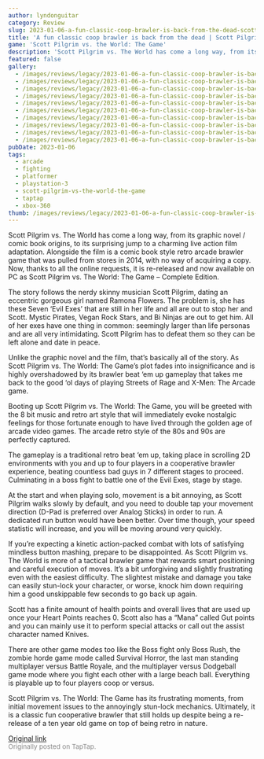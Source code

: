 ```yaml
---
author: lyndonguitar
category: Review
slug: 2023-01-06-a-fun-classic-coop-brawler-is-back-from-the-dead-scott-pilgrim-vs-the-world-the-game-r
title: 'A fun classic coop brawler is back from the dead | Scott Pilgrim vs The World: The Game - Review'
game: 'Scott Pilgrim vs. the World: The Game'
description: 'Scott Pilgrim vs. The World has come a long way, from its graphic novel / comic book origins, to its surprising jump to a charming live action film adaptation. Alongside the film is a comic book style retro arcade brawler game that was pulled from stores in 2014, with no way of acquiring a copy. Now, thanks to all the online requests, it is re-released and now available on PC as Scott Pilgrim vs. The World: The Game – Complete Edition.'
featured: false
gallery:
  - /images/reviews/legacy/2023-01-06-a-fun-classic-coop-brawler-is-back-from-the-dead--scott-pilgrim-vs-the-world-the-game---r-0.avif
  - /images/reviews/legacy/2023-01-06-a-fun-classic-coop-brawler-is-back-from-the-dead--scott-pilgrim-vs-the-world-the-game---r-1.avif
  - /images/reviews/legacy/2023-01-06-a-fun-classic-coop-brawler-is-back-from-the-dead--scott-pilgrim-vs-the-world-the-game---r-2.avif
  - /images/reviews/legacy/2023-01-06-a-fun-classic-coop-brawler-is-back-from-the-dead--scott-pilgrim-vs-the-world-the-game---r-3.avif
  - /images/reviews/legacy/2023-01-06-a-fun-classic-coop-brawler-is-back-from-the-dead--scott-pilgrim-vs-the-world-the-game---r-4.avif
  - /images/reviews/legacy/2023-01-06-a-fun-classic-coop-brawler-is-back-from-the-dead--scott-pilgrim-vs-the-world-the-game---r-5.avif
  - /images/reviews/legacy/2023-01-06-a-fun-classic-coop-brawler-is-back-from-the-dead--scott-pilgrim-vs-the-world-the-game---r-6.avif
  - /images/reviews/legacy/2023-01-06-a-fun-classic-coop-brawler-is-back-from-the-dead--scott-pilgrim-vs-the-world-the-game---r-7.avif
  - /images/reviews/legacy/2023-01-06-a-fun-classic-coop-brawler-is-back-from-the-dead--scott-pilgrim-vs-the-world-the-game---r-8.avif
  - /images/reviews/legacy/2023-01-06-a-fun-classic-coop-brawler-is-back-from-the-dead--scott-pilgrim-vs-the-world-the-game---r-9.avif
pubDate: 2023-01-06
tags:
  - arcade
  - fighting
  - platformer
  - playstation-3
  - scott-pilgrim-vs-the-world-the-game
  - taptap
  - xbox-360
thumb: /images/reviews/legacy/2023-01-06-a-fun-classic-coop-brawler-is-back-from-the-dead--scott-pilgrim-vs-the-world-the-game---r-0.avif
---
```


Scott Pilgrim vs. The World has come a long way, from its graphic novel / comic book origins, to its surprising jump to a charming live action film adaptation. Alongside the film is a comic book style retro arcade brawler game that was pulled from stores in 2014, with no way of acquiring a copy. Now, thanks to all the online requests, it is re-released and now available on PC as Scott Pilgrim vs. The World: The Game – Complete Edition.

The story follows the nerdy skinny musician Scott Pilgrim, dating an eccentric gorgeous girl named Ramona Flowers. The problem is, she has these Seven ‘Evil Exes’ that are still in her life and all are out to stop her and Scott. Mystic Pirates, Vegan Rock Stars, and Bi Ninjas are out to get him. All of her exes have one thing in common: seemingly larger than life personas and are all very intimidating. Scott Pilgrim has to defeat them so they can be left alone and date in peace.

Unlike the graphic novel and the film, that’s basically all of the story. As Scott Pilgrim vs. The World: The Game’s plot fades into insignificance and is highly overshadowed by its brawler beat ‘em up gameplay that takes me back to the good ‘ol days of playing Streets of Rage and X-Men: The Arcade game.

Booting up Scott Pilgrim vs. The World: The Game, you will be greeted with the 8 bit music and retro art style that will immediately evoke nostalgic feelings for those fortunate enough to have lived through the golden age of arcade video games. The arcade retro style of the 80s and 90s are perfectly captured.

The gameplay is a traditional retro beat ‘em up, taking place in scrolling 2D environments with you and up to four players in a cooperative brawler experience, beating countless bad guys in 7 different stages to proceed. Culminating in a boss fight to battle one of the Evil Exes, stage by stage.

At the start and when playing solo, movement is a bit annoying, as Scott Pilgrim walks slowly by default, and you need to double tap your movement direction (D-Pad is preferred over Analog Sticks) in order to run. A dedicated run button would have been better. Over time though, your speed statistic will increase, and you will be moving around very quickly.

If you’re expecting a kinetic action-packed combat with lots of satisfying mindless button mashing, prepare to be disappointed. As Scott Pilgrim vs. The World is more of a tactical brawler game that rewards smart positioning and careful execution of moves. It’s a bit unforgiving and slightly frustrating even with the easiest difficulty. The slightest mistake and damage you take can easily stun-lock your character, or worse, knock him down requiring him a good unskippable few seconds to go back up again.

Scott has a finite amount of health points and overall lives that are used up once your Heart Points reaches 0. Scott also has a “Mana” called Gut points and you can mainly use it to perform special attacks or call out the assist character named Knives.

There are other game modes too like the Boss fight only Boss Rush, the  zombie horde game mode called Survival Horror, the last man standing multiplayer versus Battle Royale, and the multiplayer versus Dodgeball game mode where you fight each other with a large beach ball. Everything is playable up to four players coop or versus.

Scott Pilgrim vs. The World: The Game has its frustrating moments, from initial movement issues to the annoyingly stun-lock mechanics. Ultimately, it is a classic fun cooperative brawler that still holds up despite being a re-release of a ten year old game on top of being retro in nature.

[Original link](https://www.taptap.io/post/4109617)<br><span style="font-size: 0.95em; color: #888;">Originally posted on TapTap.</span>